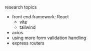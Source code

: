 research topics
- front end framework: React
    - vite
    - tailwind
- axios
- using more form validation handling
- express routers